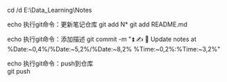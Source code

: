 cd /d E:\Data_Learning\Notes

echo 执行git命令：更新笔记仓库
git add N*
git add README.md

echo 执行git命令：添加描述
git commit -m ":arrow_double_up: :writing_hand: :page_facing_up: Update notes at %Date:~0,4%/%Date:~5,2%/%Date:~8,2% %Time:~0,2%:%Time:~3,2%"

echo 执行git命令：push到仓库  
git push